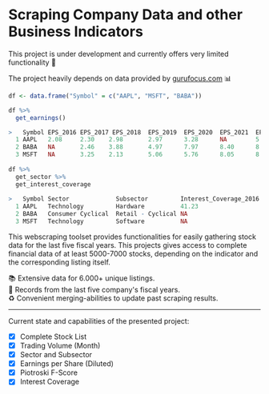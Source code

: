 # Scraping Company Data and other Business Indicators

This project is under development and currently offers very limited functionality 🔌

The project heavily depends on data provided by [gurufocus.com](https://www.gurufocus.com/new_index/) 📊

```r
df <- data.frame("Symbol" = c("AAPL", "MSFT", "BABA"))

df %>%
  get_earnings()

>   Symbol EPS_2016 EPS_2017 EPS_2018  EPS_2019  EPS_2020  EPS_2021  EPS_TTM
  1 AAPL   2.08     2.30    2.98       2.97      3.28      NA        5.11
  2 BABA   NA       2.46    3.88       4.97      7.97      8.40      8.20
  3 MSFT   NA       3.25    2.13       5.06      5.76      8.05      8.05
  
df %>%
  get_sector %>%
  get_interest_coverage
  
>   Symbol Sector             Subsector         Interest_Coverage_2016  Interest_Coverage_2017 ... Interest_Coverage_2021  Interest_Coverage_TTM  
  1 AAPL   Technology         Hardware          41.23                   26.41                  ... NA                      36.28
  2 BABA   Consumer Cyclical  Retail - Cyclical NA                      18.16                  ... 20.04                   24.35                                    
  3 MSFT   Technology         Software          NA                      13.20                  ... 29.80                   37.55                              
```

This webscraping toolset provides functionalities for easily gathering stock data for the last five fiscal years.
This projects gives access to complete financial data of at least 5000-7000 stocks, depending on the indicator and the corresponding listing itself.

📚 Extensive data for 6.000+ unique listings. <br>
📅 Records from the last five company's fiscal years. <br>
♻️ Convenient merging-abilities to update past scraping results. <br>

_________________________________________________________
Current state and capabilities of the presented project:
- [x] Complete Stock List
- [x] Trading Volume (Month)
- [x] Sector and Subsector
- [x] Earnings per Share (Diluted)
- [x] Piotroski F-Score
- [x] Interest Coverage
